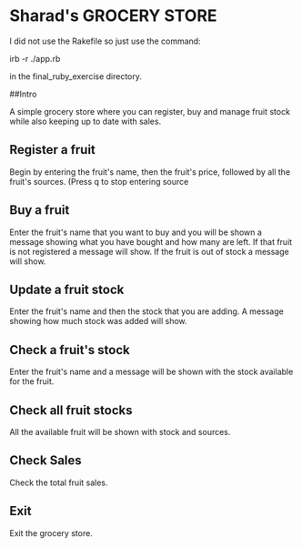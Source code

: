 # Sharad's GROCERY STORE

I did not use the Rakefile so just use the command:

irb -r ./app.rb

in the final\_ruby_exercise directory.

##Intro

A simple grocery store where you can register, buy and manage fruit stock while also keeping up to date with sales.

## Register a fruit

Begin by entering the fruit's name, then the fruit's price, followed by all the fruit's sources. (Press q to stop entering source

## Buy a fruit

Enter the fruit's name that you want to buy and you will be shown a message showing what you have bought and how many are left. If that fruit is not registered a message will show. If the fruit is out of stock a message will show.

## Update a fruit stock

Enter the fruit's name and then the stock that you are adding. A message showing how much stock was added will show.

## Check a fruit's stock

Enter the fruit's name and a message will be shown with the stock available for the fruit.

## Check all fruit stocks

All the available fruit will be shown with stock and sources.

## Check Sales

Check the total fruit sales.

## Exit

Exit the grocery store.